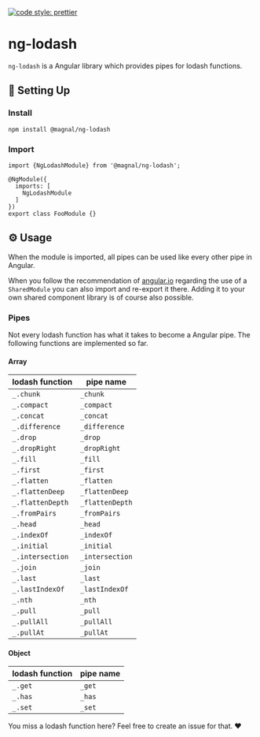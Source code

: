 [![code style: prettier](https://img.shields.io/badge/code_style-prettier-ff69b4.svg?style=flat-square)](https://github.com/prettier/prettier)

# ng-lodash

`ng-lodash` is a Angular library which provides pipes for lodash functions.

## 🚀 Setting Up

### Install

```npm
npm install @magnal/ng-lodash
```

### Import

```angular2
import {NgLodashModule} from '@magnal/ng-lodash';

@NgModule({
  imports: [
    NgLodashModule
  ]
})
export class FooModule {}
```

## ⚙ Usage

When the module is imported, all pipes can be used like every other pipe in Angular.

When you follow the recommendation of [angular.io](https://angular.io/guide/ngmodule-faq#sharedmodule) regarding the use of a `SharedModule` you can also import and re-export it there. Adding it to your own shared component library is of course also possible.

### Pipes

Not every lodash function has what it takes to become a Angular pipe. The following functions are implemented so far.

#### Array

| lodash function  | pipe name       |
| ---------------- | --------------- |
| `_.chunk`        | `_chunk`        |
| `_.compact`      | `_compact`      |
| `_.concat`       | `_concat`       |
| `_.difference`   | `_difference`   |
| `_.drop`         | `_drop`         |
| `_.dropRight`    | `_dropRight`    |
| `_.fill`         | `_fill`         |
| `_.first`        | `_first`        |
| `_.flatten`      | `_flatten`      |
| `_.flattenDeep`  | `_flattenDeep`  |
| `_.flattenDepth` | `_flattenDepth` |
| `_.fromPairs`    | `_fromPairs`    |
| `_.head`         | `_head`         |
| `_.indexOf`      | `_indexOf`      |
| `_.initial`      | `_initial`      |
| `_.intersection` | `_intersection` |
| `_.join`         | `_join`         |
| `_.last`         | `_last`         |
| `_.lastIndexOf`  | `_lastIndexOf`  |
| `_.nth`          | `_nth`          |
| `_.pull`         | `_pull`         |
| `_.pullAll`      | `_pullAll`      |
| `_.pullAt`       | `_pullAt`       |

#### Object

| lodash function | pipe name |
| --------------- | --------- |
| `_.get`         | `_get`    |
| `_.has`         | `_has`    |
| `_.set`         | `_set`    |

You miss a lodash function here? Feel free to create an issue for that. ❤
